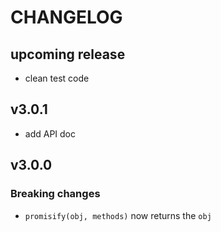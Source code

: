 # CHANGELOG

## upcoming release

- clean test code

## v3.0.1

- add API doc

## v3.0.0

### Breaking changes

- `promisify(obj, methods)` now returns the `obj`
